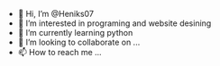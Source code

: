 - 👋 Hi, I’m @Heniks07
- 👀 I’m interested in programing and website desining
- 🌱 I’m currently learning python
- 💞️ I’m looking to collaborate on ...
- 📫 How to reach me ...

<!---
Heniks07/Heniks07 is a ✨ special ✨ repository because its `README.md` (this file) appears on your GitHub profile.
You can click the Preview link to take a look at your changes.
--->
